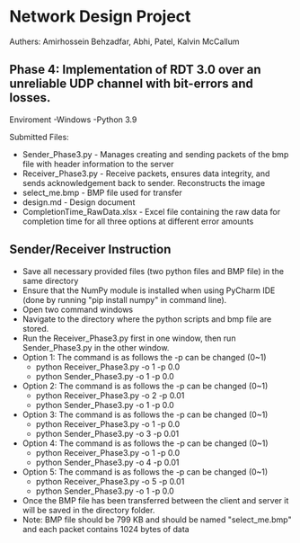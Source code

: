 # Network Design Project

Authers: Amirhossein Behzadfar, Abhi, Patel, Kalvin McCallum


Phase 4:
Implementation of RDT 3.0 over an unreliable UDP channel with bit-errors and losses. 
---------------------------------------------------------------------
Enviroment 
  -Windows
  -Python 3.9


Submitted Files:
- Sender_Phase3.py - Manages creating and sending packets of the bmp file with header information to the server
- Receiver_Phase3.py - Receive packets, ensures data integrity, and sends acknowledgement back to sender. Reconstructs the image
- select_me.bmp - BMP file used for transfer
- design.md - Design document
- CompletionTime_RawData.xlsx - Excel file containing the raw data for completion time for all three options at different error amounts

Sender/Receiver Instruction
----------------------------------------------------------------------
  * Save all necessary provided files (two python files and BMP file) in the same directory
  * Ensure that the NumPy module is installed when using PyCharm IDE (done by running "pip install numpy" in command line).
  * Open two command windows
  * Navigate to the directory where the python scripts and bmp file are stored.
  * Run the Receiver_Phase3.py first in one window, then run Sender_Phase3.py in the other window.
  * Option 1: The command is as follows the -p can be changed (0~1)
    * python Receiver_Phase3.py -o 1 -p 0.0
    * python Sender_Phase3.py -o 1 -p 0.0
  * Option 2: The command is as follows the -p can be changed (0~1)
    * python Receiver_Phase3.py -o 2 -p 0.01
    * python Sender_Phase3.py -o 1 -p 0.0
  * Option 3: The command is as follows the -p can be changed (0~1)
    * python Receiver_Phase3.py -o 1 -p 0.0
    * python Sender_Phase3.py -o 3 -p 0.01
  * Option 4: The command is as follows the -p can be changed (0~1)
    * python Receiver_Phase3.py -o 1 -p 0.0
    * python Sender_Phase3.py -o 4 -p 0.01
  * Option 5: The command is as follows the -p can be changed (0~1)
    * python Receiver_Phase3.py -o 5 -p 0.01
    * python Sender_Phase3.py -o 1 -p 0.0
  * Once the BMP file has been transferred between the client and server it will be saved in the directory folder.
  * Note: BMP file should be 799 KB and should be named "select_me.bmp" and each packet contains 1024 bytes of data
